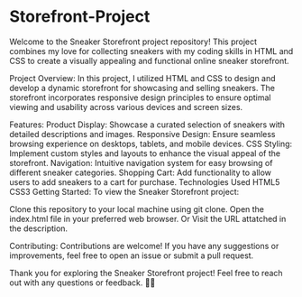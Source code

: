 # Storefront-Project
Welcome to the Sneaker Storefront project repository! This project combines my love for collecting sneakers with my coding skills in HTML and CSS to create a visually appealing and functional online sneaker storefront.

Project Overview:
In this project, I utilized HTML and CSS to design and develop a dynamic storefront for showcasing and selling sneakers. The storefront incorporates responsive design principles to ensure optimal viewing and usability across various devices and screen sizes.

Features:
Product Display: Showcase a curated selection of sneakers with detailed descriptions and images.
Responsive Design: Ensure seamless browsing experience on desktops, tablets, and mobile devices.
CSS Styling: Implement custom styles and layouts to enhance the visual appeal of the storefront.
Navigation: Intuitive navigation system for easy browsing of different sneaker categories.
Shopping Cart: Add functionality to allow users to add sneakers to a cart for purchase.
Technologies Used
HTML5
CSS3
Getting Started:
To view the Sneaker Storefront project:

Clone this repository to your local machine using git clone.
Open the index.html file in your preferred web browser.
Or
Visit the URL attatched in the description.

Contributing:
Contributions are welcome! If you have any suggestions or improvements, feel free to open an issue or submit a pull request.

Thank you for exploring the Sneaker Storefront project! Feel free to reach out with any questions or feedback. 🚀👟
